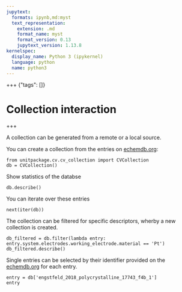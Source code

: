 ```yaml
---
jupytext:
  formats: ipynb,md:myst
  text_representation:
    extension: .md
    format_name: myst
    format_version: 0.13
    jupytext_version: 1.13.8
kernelspec:
  display_name: Python 3 (ipykernel)
  language: python
  name: python3
---
```


+++ {"tags": []}

# Collection interaction

+++

A collection can be generated from a remote or a local source.

You can create a collection from the entries on [echemdb.org](https://www.echemdb.org):

```{code-cell} ipython3
from unitpackage.cv.cv_collection import CVCollection
db = CVCollection()
```

Show statistics of the databse

```{code-cell} ipython3
db.describe()
```

You can iterate over these entries

```{code-cell} ipython3
next(iter(db))
```

The collection can be filtered for specific descriptors,
wherby a new collection is created.

```{code-cell} ipython3
db_filtered = db.filter(lambda entry: entry.system.electrodes.working_electrode.material == 'Pt')
db_filtered.describe()
```

Single entries can be selected by their identifier provided on the [echemdb.org](https://www.echemdb.org) for each entry.

```{code-cell} ipython3
entry = db['engstfeld_2018_polycrystalline_17743_f4b_1']
entry
```
